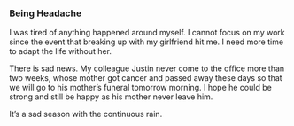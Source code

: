 ### Being Headache
I was tired of anything happened around myself. I cannot focus on my work since the event that breaking up with my girlfriend hit me. I need more time to adapt the life without her.

There is sad news. My colleague Justin never come to the office more than two weeks, whose mother got cancer and passed away these days so that we will go to his mother’s funeral tomorrow morning. I hope he could be strong and still be happy as his mother never leave him.

It’s a sad season with the continuous rain.
